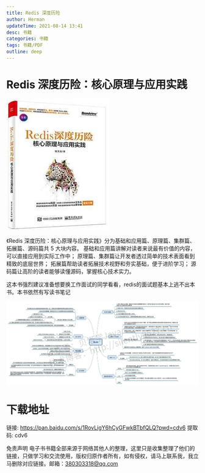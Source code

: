```yaml
---
title: Redis 深度历险
author: Herman
updateTime: 2021-08-14 13:41
desc: 书籍
categories: 书籍
tags: 书籍/PDF
outline: deep
---
```



# Redis 深度历险：核心原理与应用实践
![](https://raw.githubusercontent.com/silently9527/images/main/008i3skNgy1guan6hk342j607i09jaa202.jpg)

《Redis 深度历险：核心原理与应用实践》分为基础和应用篇、原理篇、集群篇、拓展篇、源码篇共 5 大块内容。
基础和应用篇讲解对读者来说最有价值的内容， 可以直接应用到实际工作中；
原理篇、集群篇让开发者透过简单的技术表面看到精致的底层世界；
拓展篇帮助读者拓展技术视野和夯实基础，便于进阶学习；
源码篇让高阶的读者能够读懂源码，掌握核心技术实力。

这本书强烈建议准备想要换工作面试的同学看看，redis的面试题基本上逃不出本书。本书依然有写读书笔记

![](https://raw.githubusercontent.com/silently9527/images/main/008i3skNgy1gu9mjebvqoj61dl0lmgov02.jpg)




# 下载地址
链接: https://pan.baidu.com/s/1RovLigY6hCyGFwkBTbfQLQ?pwd=cdv6 提取码: cdv6


免责声明
电子书书籍全部来源于网络其他人的整理，这里只是收集整理了他们的链接，只做学习和交流使用，版权归原作者所有，如有侵权，请马上联系我，我立马删除对应链接。邮箱：380303318@qq.com

